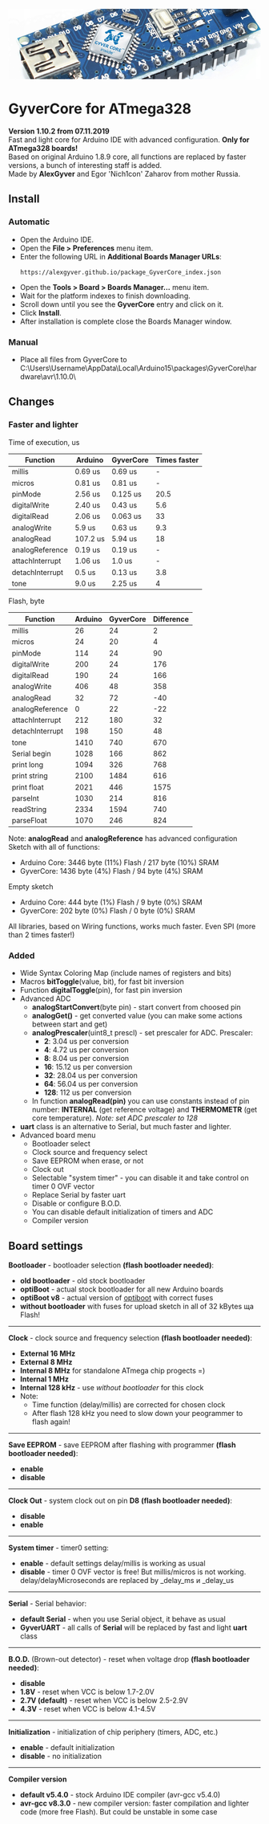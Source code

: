 ![CORE_PHOTO](https://github.com/AlexGyver/GyverCore/blob/master/gyverCoreLogo.jpg)
# GyverCore for ATmega328
 **Version 1.10.2 from 07.11.2019**   
 Fast and light core for Arduino IDE with advanced configuration. **Only for ATmega328 boards!**  
 Based on original Arduino 1.8.9 core, all functions are replaced by faster versions, a bunch of interesting staff is added.  
 Made by **AlexGyver** and Egor 'Nich1con' Zaharov from mother Russia.  

## Install
### Automatic
- Open the Arduino IDE.
- Open the **File > Preferences** menu item.
- Enter the following URL in **Additional Boards Manager URLs**:
    ```
    https://alexgyver.github.io/package_GyverCore_index.json
    ``` 
- Open the **Tools > Board > Boards Manager...** menu item.
- Wait for the platform indexes to finish downloading.
- Scroll down until you see the **GyverCore** entry and click on it.
- Click **Install**.
- After installation is complete close the Boards Manager window.

### Manual
- Place all files from GyverCore to C:\Users\Username\AppData\Local\Arduino15\packages\GyverCore\hardware\avr\1.10.0\

## Changes
### Faster and lighter
Time of execution, us

Function        | Arduino   | GyverCore | Times faster
----------------|-----------|-----------|----------
millis			| 0.69 us	| 0.69 us	| -
micros			| 0.81 us	| 0.81 us	| -
pinMode         | 2.56 us   | 0.125 us  | 20.5     
digitalWrite    | 2.40 us   | 0.43 us   | 5.6      
digitalRead     | 2.06 us   | 0.063 us  | 33    
analogWrite     | 5.9 us    | 0.63 us   | 9.3   
analogRead      | 107.2 us  | 5.94 us   | 18 
analogReference | 0.19 us   | 0.19 us   | -    
attachInterrupt | 1.06 us   | 1.0 us    | -     
detachInterrupt | 0.5 us    | 0.13 us   | 3.8   
tone			| 9.0 us    | 2.25 us   | 4

Flash, byte

Function        | Arduino | GyverCore | Difference
----------------|---------|-----------|---------------
millis			| 26      | 24		  | 2
micros			| 24	  | 20		  | 4
pinMode         | 114     | 24        | 90             
digitalWrite    | 200     | 24        | 176            
digitalRead     | 190     | 24        | 166            
analogWrite     | 406     | 48        | 358            
analogRead      | 32      | 72        | -40            
analogReference | 0       | 22        | -22            
attachInterrupt | 212     | 180       | 32             
detachInterrupt | 198     | 150       | 48         
tone      		| 1410    | 740       | 670       
Serial begin    | 1028    | 166       | 862            
print long      | 1094    | 326       | 768            
print string    | 2100    | 1484      | 616            
print float     | 2021    | 446       | 1575           
parseInt        | 1030    | 214       | 816            
readString      | 2334    | 1594      | 740            
parseFloat      | 1070    | 246       | 824         

Note: **analogRead** and **analogReference** has advanced configuration  
Sketch with all of functions:
- Arduino Core: 3446 byte (11%) Flash / 217 byte (10%) SRAM
- GyverCore: 1436 byte (4%) Flash / 94 byte (4%) SRAM  

Empty sketch
- Arduino Core: 444 byte (1%) Flash / 9 byte (0%) SRAM
- GyverCore: 202 byte (0%) Flash / 0 byte (0%) SRAM  

All libraries, based on Wiring functions, works much faster. Even SPI (more than 2 times faster!)
	
### Added
- Wide Syntax Coloring Map (include names of registers and bits)
- Macros **bitToggle**(value, bit), for fast bit inversion
- Function **digitalToggle**(pin), for fast pin inversion
- Advanced ADC
	- **analogStartConvert**(byte pin) - start convert from choosed pin
	- **analogGet()** - get converted value (you can make some actions between start and get)
	- **analogPrescaler**(uint8_t prescl) - set prescaler for ADC. Prescaler:
		- **2**: 3.04 us per conversion
		- **4**: 4.72 us per conversion
		- **8**: 8.04 us per conversion
		- **16**: 15.12 us per conversion
		- **32**: 28.04 us per conversion
		- **64**: 56.04 us per conversion							
		- **128**: 112 us per conversion
	- In function **analogRead(pin)** you can use constants instead of pin number: **INTERNAL** (get reference voltage) and **THERMOMETR** (get core temperature). *Note: set ADC prescaler to 128*
- **uart** class is an alternative to Serial, but much faster and lighter.
- Advanced board menu
	- Bootloader select
	- Clock source and frequency select
	- Save EEPROM when erase, or not
	- Clock out
	- Selectable "system timer" - you can disable it and take control on timer 0 OVF vector
	- Replace Serial by faster uart
	- Disable or configure B.O.D.
	- You can disable default initialization of timers and ADC
	- Compiler version
		
## Board settings
**Bootloader** - bootloader selection **(flash bootloader needed)**:
- **old bootloader** - old stock bootloader
- **optiBoot** - actual stock bootloader for all new Arduino boards
- **optiBoot v8** - actual version of [optiboot](https://github.com/Optiboot/optiboot) with correct fuses
- **without bootloader** with fuses for upload sketch in all of 32 kBytes ща Flash!
---
**Clock** - clock source and frequency selection **(flash bootloader needed)**:
- **External 16 MHz**
- **External 8 MHz**
- **Internal 8 MHz** for standalone ATmega chip progects =)
- **Internal 1 MHz**
- **Internal 128 kHz** - use *without bootloader* for this clock
- Note:
	- Time function (delay/millis) are corrected for chosen clock
	- After flash 128 kHz you need to slow down your peogrammer to flash again!
---
**Save EEPROM** - save EEPROM after flashing with programmer **(flash bootloader needed)**:
- **enable**
- **disable**
---
**Clock Out** - system clock out on pin **D8** **(flash bootloader needed)**:
- **disable**
- **enable**
---
**System timer** - timer0 setting:
- **enable** - default settings delay/millis is working as usual
- **disable** - timer 0 OVF vector is free! But millis/micros is not working. delay/delayMicroseconds are replaced by _delay_ms и _delay_us
---
**Serial** - Serial behavior:
- **default Serial** - when you use Serial object, it behave as usual
- **GyverUART** - all calls of **Serial** will be replaced by fast and light **uart** class
---
**B.O.D.** (Brown-out detector) - reset when voltage drop **(flash bootloader needed)**:
- **disable**
- **1.8V** - reset when VCC is below 1.7-2.0V
- **2.7V (default)** - reset when VCC is below 2.5-2.9V
- **4.3V** - reset when VCC is below 4.1-4.5V
---
**Initialization** - initialization of chip periphery (timers, ADC, etc.)
- **enable** - default initialization
- **disable** - no initialization
---
**Compiler version**
- **default v5.4.0** - stock Arduino IDE compiler (avr-gcc v5.4.0)
- **avr-gcc v8.3.0** - new compiler version: faster compilation and lighter code (more free Flash). But could be unstable in some case